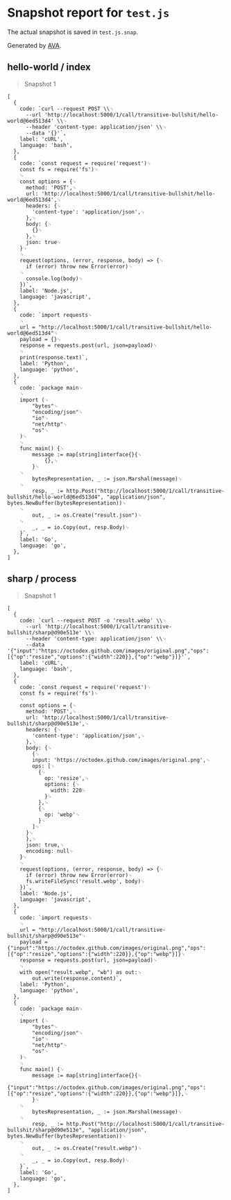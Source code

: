 # Snapshot report for `test.js`

The actual snapshot is saved in `test.js.snap`.

Generated by [AVA](https://ava.li).

## hello-world / index

> Snapshot 1

    [
      {
        code: `curl --request POST \\␊
          --url 'http://localhost:5000/1/call/transitive-bullshit/hello-world@6ed513d4' \\␊
          --header 'content-type: application/json' \\␊
          --data '{}'`,
        label: 'cURL',
        language: 'bash',
      },
      {
        code: `const request = require('request')␊
        const fs = require('fs')␊
        ␊
        const options = {␊
          method: 'POST',␊
          url: 'http://localhost:5000/1/call/transitive-bullshit/hello-world@6ed513d4',␊
          headers: {␊
            'content-type': 'application/json',␊
          },␊
          body: {␊
            {}␊
          },␊
          json: true␊
        }␊
        ␊
        request(options, (error, response, body) => {␊
          if (error) throw new Error(error)␊
        ␊
          console.log(body)␊
        })`,
        label: 'Node.js',
        language: 'javascript',
      },
      {
        code: `import requests␊
        ␊
        url = "http://localhost:5000/1/call/transitive-bullshit/hello-world@6ed513d4"␊
        payload = {}␊
        response = requests.post(url, json=payload)␊
        ␊
        print(response.text)`,
        label: 'Python',
        language: 'python',
      },
      {
        code: `package main␊
        ␊
        import (␊
        	"bytes"␊
        	"encoding/json"␊
        	"io"␊
        	"net/http"␊
        	"os"␊
        )␊
        ␊
        func main() {␊
        	message := map[string]interface{}{␊
        		{},␊
        	}␊
        ␊
        	bytesRepresentation, _ := json.Marshal(message)␊
        ␊
        	resp, _ := http.Post("http://localhost:5000/1/call/transitive-bullshit/hello-world@6ed513d4", "application/json", bytes.NewBuffer(bytesRepresentation))␊
        ␊
        	out, _ := os.Create("result.json")␊
        ␊
        	_, _ = io.Copy(out, resp.Body)␊
        }`,
        label: 'Go',
        language: 'go',
      },
    ]

## sharp / process

> Snapshot 1

    [
      {
        code: `curl --request POST -o 'result.webp' \\␊
          --url 'http://localhost:5000/1/call/transitive-bullshit/sharp@d90e513e' \\␊
          --header 'content-type: application/json' \\␊
          --data '{"input":"https://octodex.github.com/images/original.png","ops":[{"op":"resize","options":{"width":220}},{"op":"webp"}]}'`,
        label: 'cURL',
        language: 'bash',
      },
      {
        code: `const request = require('request')␊
        const fs = require('fs')␊
        ␊
        const options = {␊
          method: 'POST',␊
          url: 'http://localhost:5000/1/call/transitive-bullshit/sharp@d90e513e',␊
          headers: {␊
            'content-type': 'application/json',␊
          },␊
          body: {␊
            {␊
            input: 'https://octodex.github.com/images/original.png',␊
            ops: [␊
              {␊
                op: 'resize',␊
                options: {␊
                  width: 220␊
                }␊
              },␊
              {␊
                op: 'webp'␊
              }␊
            ]␊
          }␊
          },␊
          json: true,␊
          encoding: null␊
        }␊
        ␊
        request(options, (error, response, body) => {␊
          if (error) throw new Error(error)␊
          fs.writeFileSync('result.webp', body)␊
        })`,
        label: 'Node.js',
        language: 'javascript',
      },
      {
        code: `import requests␊
        ␊
        url = "http://localhost:5000/1/call/transitive-bullshit/sharp@d90e513e"␊
        payload = {"input":"https://octodex.github.com/images/original.png","ops":[{"op":"resize","options":{"width":220}},{"op":"webp"}]}␊
        response = requests.post(url, json=payload)␊
        ␊
        with open("result.webp", "wb") as out:␊
            out.write(response.content)`,
        label: 'Python',
        language: 'python',
      },
      {
        code: `package main␊
        ␊
        import (␊
        	"bytes"␊
        	"encoding/json"␊
        	"io"␊
        	"net/http"␊
        	"os"␊
        )␊
        ␊
        func main() {␊
        	message := map[string]interface{}{␊
        		{"input":"https://octodex.github.com/images/original.png","ops":[{"op":"resize","options":{"width":220}},{"op":"webp"}]},␊
        	}␊
        ␊
        	bytesRepresentation, _ := json.Marshal(message)␊
        ␊
        	resp, _ := http.Post("http://localhost:5000/1/call/transitive-bullshit/sharp@d90e513e", "application/json", bytes.NewBuffer(bytesRepresentation))␊
        ␊
        	out, _ := os.Create("result.webp")␊
        ␊
        	_, _ = io.Copy(out, resp.Body)␊
        }`,
        label: 'Go',
        language: 'go',
      },
    ]
